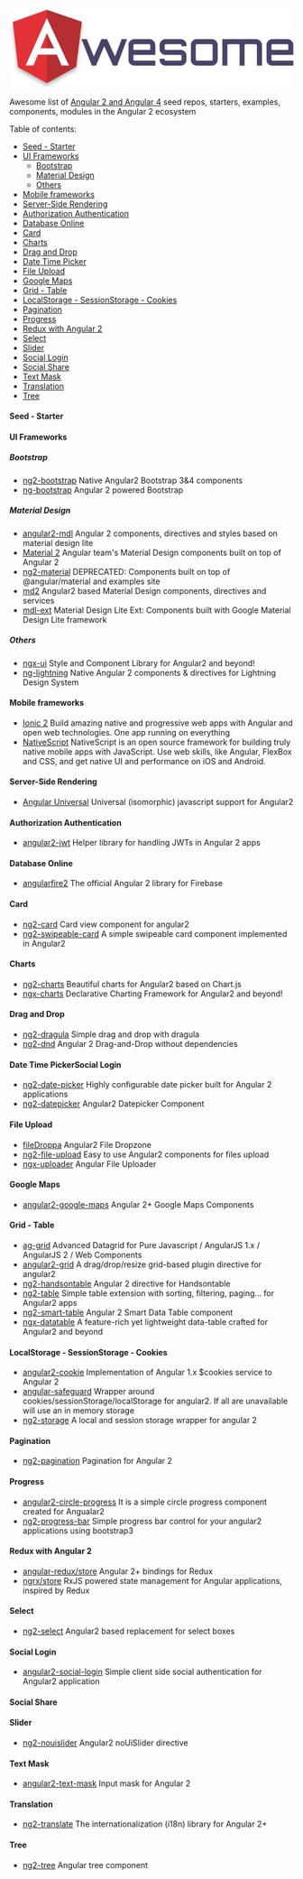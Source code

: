 <p align="center">
  <img src="/awesome-angular.png" alt="Awesome Angular" />
</p>

Awesome list of [Angular 2 and Angular 4](https://angular.io/) seed repos, starters, examples, components, modules in the Angular 2 ecosystem

Table of contents:
* [Seed - Starter](#seed---starter)
* [UI Frameworks](#ui-frameworks)
  * [Bootstrap](#bootstrap)
  * [Material Design](#material-design)
  * [Others](#others)
* [Mobile frameworks](#mobile-frameworks)
* [Server-Side Rendering](#server-side-rendering)
* [Authorization Authentication](#authorization-authentication)
* [Database Online](#database-online)
* [Card](#card)
* [Charts](#charts)
* [Drag and Drop](#drag-and-drop)
* [Date Time Picker](#date-time-picker)
* [File Upload](#file-upload)
* [Google Maps](#google-maps)
* [Grid - Table](#grid---table)
* [LocalStorage - SessionStorage - Cookies](#localstorage---sessionstorage---cookies)
* [Pagination](#pagination)
* [Progress](#progress)
* [Redux with Angular 2](#redux-with-angular-2)
* [Select](#select)
* [Slider](#slider)
* [Social Login](#social-login)
* [Social Share](#social-share)
* [Text Mask](#text-mask)
* [Translation](#translation)
* [Tree](#tree)

#### Seed - Starter

#### UI Frameworks
##### Bootstrap
* [ng2-bootstrap](https://github.com/valor-software/ng2-bootstrap) Native Angular2 Bootstrap 3&4 components
* [ng-bootstrap](https://github.com/ng-bootstrap/ng-bootstrap) Angular 2 powered Bootstrap

##### Material Design
* [angular2-mdl](https://github.com/mseemann/angular2-mdl) Angular 2 components, directives and styles based on material design lite
* [Material 2](https://github.com/angular/material2) Angular team's Material Design components built on top of Angular 2
* [ng2-material](https://github.com/justindujardin/ng2-material) DEPRECATED: Components built on top of @angular/material and examples site
* [md2](https://github.com/Promact/md2) Angular2 based Material Design components, directives and services
* [mdl-ext](https://github.com/leifoolsen/mdl-ext) Material Design Lite Ext: Components built with Google Material Design Lite framework

##### Others
* [ngx-ui](https://github.com/swimlane/ngx-ui) Style and Component Library for Angular2 and beyond!
* [ng-lightning](https://github.com/ng-lightning/ng-lightning) Native Angular 2 components & directives for Lightning Design System

#### Mobile frameworks
* [Ionic 2](https://github.com/driftyco/ionic) Build amazing native and progressive web apps with Angular and open web technologies. One app running on everything
* [NativeScript](https://github.com/NativeScript/NativeScript) NativeScript is an open source framework for building truly native mobile apps with JavaScript. Use web skills, like Angular, FlexBox and CSS, and get native UI and performance on iOS and Android.

#### Server-Side Rendering
* [Angular Universal](https://github.com/angular/universal) Universal (isomorphic) javascript support for Angular2

#### Authorization Authentication
* [angular2-jwt](https://github.com/auth0/angular2-jwt) Helper library for handling JWTs in Angular 2 apps

#### Database Online
* [angularfire2](https://github.com/angular/angularfire2) The official Angular 2 library for Firebase

#### Card
* [ng2-card](https://github.com/c-bata/ng2-card) Card view component for angular2
* [ng2-swipeable-card](https://github.com/JayKan/ng2-swipeable-card) A simple swipeable card component implemented in Angular2

#### Charts
* [ng2-charts](https://github.com/valor-software/ng2-charts) Beautiful charts for Angular2 based on Chart.js
* [ngx-charts](https://github.com/swimlane/ngx-charts) Declarative Charting Framework for Angular2 and beyond!

#### Drag and Drop
* [ng2-dragula](https://github.com/valor-software/ng2-dragula) Simple drag and drop with dragula
* [ng2-dnd](https://github.com/akserg/ng2-dnd) Angular 2 Drag-and-Drop without dependencies

#### Date Time PickerSocial Login
* [ng2-date-picker](https://github.com/vlio20/ng2-date-picker) Highly configurable date picker built for Angular 2 applications
* [ng2-datepicker](https://github.com/jkuri/ng2-datepicker) Angular2 Datepicker Component

#### File Upload
* [fileDroppa](https://github.com/ptkach/fileDroppa) Angular2 File Dropzone
* [ng2-file-upload](https://github.com/valor-software/ng2-file-upload) Easy to use Angular2 components for files upload
* [ngx-uploader](https://github.com/jkuri/ngx-uploader) Angular File Uploader

#### Google Maps
* [angular2-google-maps](https://github.com/SebastianM/angular2-google-maps) Angular 2+ Google Maps Components

#### Grid - Table
* [ag-grid](https://www.ag-grid.com/) Advanced Datagrid for Pure Javascript / AngularJS 1.x / AngularJS 2 / Web Components
* [angular2-grid](https://github.com/BTMorton/angular2-grid) A drag/drop/resize grid-based plugin directive for angular2
* [ng2-handsontable](https://github.com/valor-software/ng2-handsontable) Angular 2 directive for Handsontable
* [ng2-table](https://github.com/valor-software/ng2-table) Simple table extension with sorting, filtering, paging... for Angular2 apps
* [ng2-smart-table](https://github.com/akveo/ng2-smart-table) Angular 2 Smart Data Table component
* [ngx-datatable](https://github.com/swimlane/ngx-datatable) A feature-rich yet lightweight data-table crafted for Angular2 and beyond

#### LocalStorage - SessionStorage - Cookies
* [angular2-cookie](https://github.com/salemdar/angular2-cookie) Implementation of Angular 1.x $cookies service to Angular 2
* [angular-safeguard](https://github.com/MikaAK/angular-safeguard) Wrapper around cookies/sessionStorage/localStorage for angular2. If all are unavailable will use an in memory storage
* [ng2-storage](https://github.com/seiyria/ng2-storage) A local and session storage wrapper for angular 2

#### Pagination
* [ng2-pagination](https://github.com/michaelbromley/ng2-pagination) Pagination for Angular 2

#### Progress
* [angular2-circle-progress](https://github.com/Feridum/angular2-circle-progress) It is a simple circle progress component created for Angualar2
* [ng2-progress-bar](https://github.com/pleerock/ng2-progress-bar) Simple progress bar control for your angular2 applications using bootstrap3

#### Redux with Angular 2
* [angular-redux/store](https://github.com/angular-redux/store) Angular 2+ bindings for Redux
* [ngrx/store](https://github.com/ngrx/store) RxJS powered state management for Angular applications, inspired by Redux

#### Select
* [ng2-select](https://github.com/valor-software/ng2-select) Angular2 based replacement for select boxes

#### Social Login
* [angular2-social-login](https://www.npmjs.com/package/angular2-social-login) Simple client side social authentication for Angular2 application

#### Social Share

#### Slider
* [ng2-nouislider](https://github.com/tb/ng2-nouislider) Angular2 noUiSlider directive

#### Text Mask
* [angular2-text-mask](https://github.com/text-mask/text-mask/tree/master/angular2) Input mask for Angular 2

#### Translation
* [ng2-translate](https://github.com/ngx-translate/core) The internationalization (i18n) library for Angular 2+

#### Tree
* [ng2-tree](https://github.com/valor-software/ng2-tree) Angular tree component
